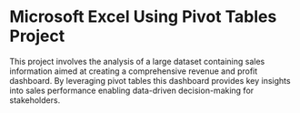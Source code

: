 # Microsoft Excel Using Pivot Tables Project

This project involves the analysis of a large dataset containing sales information aimed at creating a comprehensive revenue and profit dashboard. By leveraging pivot tables this dashboard provides key insights into sales performance enabling data-driven decision-making for stakeholders.
